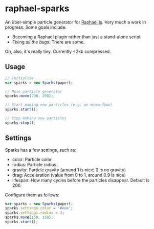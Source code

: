 # raphael-sparks
An über-simple particle generator for [Raphael.js](http://raphaeljs.com). 
Very much a work in progress. Some goals include:

* Becoming a Raphael plugin rather than just a stand-alone script
* Fixing *all the bugs*. There are some.

Oh, also, it's really tiny. Currently <2kb compressed.

## Usage
```javascript
// Initialize
var sparks = new Sparks(paper);

// Move particle generator
sparks.move(200, 200);

// Start making new particles (e.g. on mousedown)
sparks.start();

// Stop making new particles
sparks.stop();
```

## Settings
Sparks has a few settings, such as:

* color: Particle color
* radius: Particle radius
* gravity: Particle gravity (around 1 is nice; 0 is no gravity)
* drag: Acceleration (value from 0 to 1, around 0.9 is nice)
* lifespan: How many cycles before the particles disappear. Default is 200.

Configure them as follows:

```javascript
var sparks = new Sparks(paper);
sparks.settings.color = '#eee';
sparks.settings.radius = 3;
sparks.move(150, 150);
sparks.start();
```